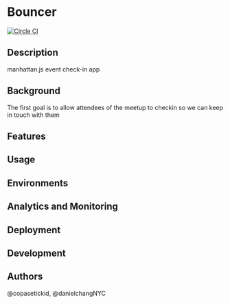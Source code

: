 # Bouncer
[![Circle CI](https://circleci.com/gh/manhattanjs/bouncer.png?style=badge)](https://circleci.com/gh/manhattanjs/bouncer)

## Description
manhattan.js event check-in app

## Background
The first goal is to allow attendees of the meetup to checkin so we can keep in touch with them

## Features

## Usage

## Environments

## Analytics and Monitoring 

## Deployment

## Development

## Authors
@copasetickid, @danielchangNYC
